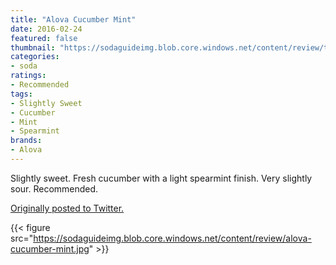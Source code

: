 ```yaml
---
title: "Alova Cucumber Mint"
date: 2016-02-24
featured: false
thumbnail: "https://sodaguideimg.blob.core.windows.net/content/review/thumbs/alova-cucumber-mint.jpg"
categories:
- soda
ratings:
- Recommended
tags:
- Slightly Sweet
- Cucumber
- Mint
- Spearmint
brands:
- Alova
---
```


Slightly sweet. Fresh cucumber with a light spearmint finish. Very slightly sour. Recommended.

[Originally posted to Twitter.](https://twitter.com/Cavorter/status/702574532926656512)

{{< figure src="https://sodaguideimg.blob.core.windows.net/content/review/alova-cucumber-mint.jpg" >}}

